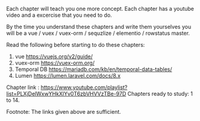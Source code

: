 Each chapter will teach you one more concept. Each chapter has a youtube video and a excercise that you need to do.

By the time you understand these chapters and write them yourselves you will be a vue / vuex / vuex-orm / sequzlize / elementio / rowstatus master.

Read the following before starting to do these chapters:

1. vue https://vuejs.org/v2/guide/
2. vuex-orm https://vuex-orm.org/
3. Temporal DB https://mariadb.com/kb/en/temporal-data-tables/
4. Lumen https://lumen.laravel.com/docs/8.x

Chapter link : https://www.youtube.com/playlist?list=PLXjDelWxwYHkXlYv0T6zbVHVVzTBe-97D
Chapters ready to study: 1 to 14.

Footnote:
The links given above are sufficient.
